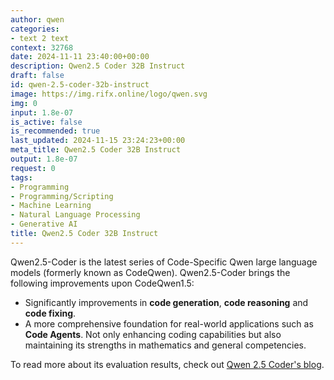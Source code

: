 ```yaml
---
author: qwen
categories:
- text 2 text
context: 32768
date: 2024-11-11 23:40:00+00:00
description: Qwen2.5 Coder 32B Instruct
draft: false
id: qwen-2.5-coder-32b-instruct
image: https://img.rifx.online/logo/qwen.svg
img: 0
input: 1.8e-07
is_active: false
is_recommended: true
last_updated: 2024-11-15 23:24:23+00:00
meta_title: Qwen2.5 Coder 32B Instruct
output: 1.8e-07
request: 0
tags:
- Programming
- Programming/Scripting
- Machine Learning
- Natural Language Processing
- Generative AI
title: Qwen2.5 Coder 32B Instruct
---
```







Qwen2.5-Coder is the latest series of Code-Specific Qwen large language models (formerly known as CodeQwen). Qwen2.5-Coder brings the following improvements upon CodeQwen1.5:

- Significantly improvements in **code generation**, **code reasoning** and **code fixing**. 
- A more comprehensive foundation for real-world applications such as **Code Agents**. Not only enhancing coding capabilities but also maintaining its strengths in mathematics and general competencies.

To read more about its evaluation results, check out [Qwen 2.5 Coder's blog](https://qwenlm.github.io/blog/qwen2.5-coder-family/).




